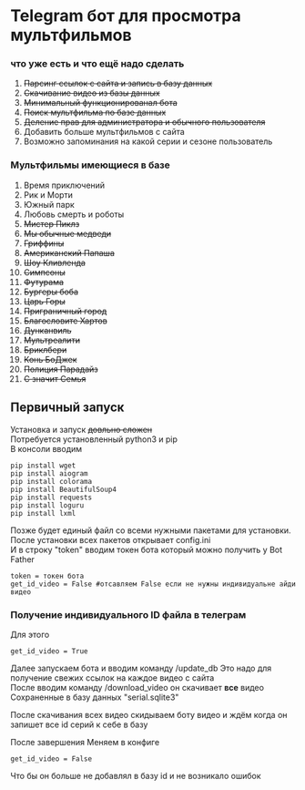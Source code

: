 # Telegram бот для просмотра мультфильмов
### что уже есть и что ещё надо сделать
1. ~~Парсинг ссылок с сайта и запись в базу данных~~
2. ~~Скачивание видео из базы данных~~
3. ~~Минимальный функционированал бота~~
4. ~~Поиск мультфильма по базе данных~~
5. ~~Деление прав для администратора и обычного пользователя~~
6. Добавить больше мультфильмов с сайта
7. Возможно запоминания на какой серии и сезоне пользователь
### Мультфильмы имеющиеся в базе
1. Время приключений
2. Рик и Морти
3. Южный парк
4. Любовь смерть и роботы 
5. ~~Мистер Пиклз~~
6. ~~Мы обычные медведи~~
7. ~~Гриффины~~
8. ~~Американский Папаша~~
9. ~~Шоу Кливленда~~
10. ~~Симпсоны~~
11. ~~Футурама~~
12. ~~Бургеры боба~~
13. ~~Царь Горы~~
14. ~~Приграничный город~~
15. ~~Благословите Хартов~~
16. ~~Дунканвиль~~
17. ~~Мультреалити~~
18. ~~Бриклбери~~
19. ~~Конь БоДжек~~
20. ~~Полиция Парадайз~~
21. ~~С значит Семья~~

## Первичный запуск
Установка и запуск ~~довльно сложен~~<br>
Потребуется установленный python3 и pip<br>
В консоли вводим
```no-highlight
pip install wget
pip install aiogram
pip install colorama
pip install BeautifulSoup4
pip install requests
pip install loguru
pip install lxml
```
Позже будет единый файл со всеми нужными пакетами для установки.<br>
После установки всех пакетов открывает config.ini<br>
И в строку "token" вводим токен бота который можно получить у Bot Father
```no-highlight
token = токен бота
get_id_video = False #отсавляем False если не нужны индивидуальне айди видео
```
### Получение индивидуального ID файла в телеграм 
Для этого
```no-highlight
get_id_video = True
```
Далее запускаем бота и вводим команду /update_db
Это надо для получение свежих ссылок на каждое видео с сайта<br>
После вводим команду /download_video он скачивает **все** видео 
Сохраненные в базу данных "serial.sqlite3"

После скачивания всех видео скидываем боту видео и ждём когда он запишет все id серий к себе в базу

После завершения
Меняем в конфиге 
```no-highlight 
get_id_video = False
```
Что бы он больше не добавлял в базу id и не возникало ошибок
